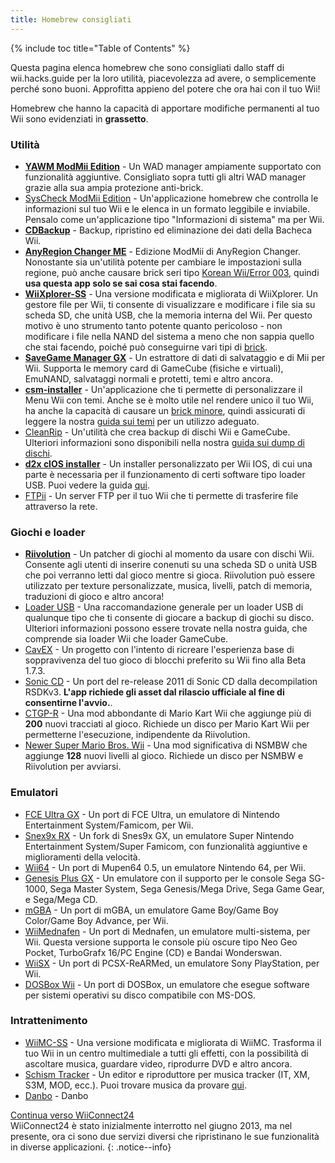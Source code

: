 ```yaml
---
title: Homebrew consigliati
---
```


{% include toc title="Table of Contents" %}

Questa pagina elenca homebrew che sono consigliati dallo staff di wii.hacks.guide per la loro utilità, piacevolezza ad avere, o semplicemente perché sono buoni. Approfitta appieno del potere che ora hai con il tuo Wii!

Homebrew che hanno la capacità di apportare modifiche permanenti al tuo Wii sono evidenziati in **grassetto**.

### Utilità

+ [**YAWM ModMii Edition**](https://oscwii.org/library/app/yawmME) - Un WAD manager ampiamente supportato con funzionalità aggiuntive. Consigliato sopra tutti gli altri WAD manager grazie alla sua ampia protezione anti-brick.
+ [SysCheck ModMii Edition](https://oscwii.org/library/app/SysCheckME) - Un'applicazione homebrew che controlla le informazioni sul tuo Wii e le elenca in un formato leggibile e inviabile. Pensalo come un'applicazione tipo "Informazioni di sistema" ma per Wii.
+ [**CDBackup**](https://oscwii.org/library/app/cdbackup) - Backup, ripristino ed eliminazione dei dati della Bacheca Wii.
+ [**AnyRegion Changer ME**](https://oscwii.org/library/app/ARCME) - Edizione ModMii di AnyRegion Changer. Nonostante sia un'utilità potente per cambiare le impostazioni sulla regione, può anche causare brick seri tipo [Korean Wii/Error 003](bricks#korean-kiierror-003-brick), quindi **usa questa app solo se sai cosa stai facendo**.
+ [**WiiXplorer-SS**](https://oscwii.org/library/app/wiixplorer-ss) - Una versione modificata e migliorata di WiiXplorer. Un gestore file per Wii, ti consente di visualizzare e modificare i file sia su scheda SD, che unità USB, che la memoria interna del Wii. Per questo motivo è uno strumento tanto potente quanto pericoloso - non modificare i file nella NAND del sistema a meno che non sappia quello che stai facendo, poiché può conseguirne vari tipi di [brick](bricks).
+ [**SaveGame Manager GX**](https://oscwii.org/library/app/SaveGame_Manager_GX) - Un estrattore di dati di salvataggio e di Mii per Wii. Supporta le memory card di GameCube (fisiche e virtuali), EmuNAND, salvataggi normali e protetti, temi e altro ancora.
+ [**csm-installer**](https://oscwii.org/library/app/csm-installer) - Un'applicazione che ti permette di personalizzare il Menu Wii con temi. Anche se è molto utile nel rendere unico il tuo Wii, ha anche la capacità di causare un [brick minore](bricks#theme-brick), quindi assicurati di leggere la nostra [guida sui temi](themes) per un utilizzo adeguato.
+ [CleanRip](https://oscwii.org/library/app/CleanRip) - Un'utilità che crea backup di dischi Wii e GameCube. Ulteriori informazioni sono disponibili nella nostra [guida sui dump di dischi](dump-games).
+ [**d2x cIOS installer**](https://oscwii.org/library/app/d2x-cios-installer) - Un installer personalizzato per Wii IOS, di cui una parte è necessaria per il funzionamento di certi software tipo loader USB. Puoi vedere la guida [qui](cios).
+ [FTPii](https://oscwii.org/library/app/ftpii) - Un server FTP per il tuo Wii che ti permette di trasferire file attraverso la rete.



### Giochi e loader

+ [**Riivolution**](https://wiki.hacks.guide/wiki/Wii:Riivolution) - Un patcher di giochi al momento da usare con dischi Wii. Consente agli utenti di inserire conenuti su una scheda SD o unità USB che poi verranno letti dal gioco mentre si gioca. Riivolution può essere utilizzato per texture personalizzate, musica, livelli, patch di memoria, traduzioni di gioco e altro ancora!
+ [Loader USB](wii-loaders) - Una raccomandazione generale per un loader USB di qualunque tipo che ti consente di giocare a backup di giochi su disco. Ulteriori informazioni possono essere trovate nella nostra guida, che comprende sia loader Wii che loader GameCube.
+ [CavEX](https://oscwii.org/library/app/cavex) - Un progetto con l'intento di ricreare l'esperienza base di soppravivenza del tuo gioco di blocchi preferito su Wii fino alla Beta 1.7.3.
+ [Sonic CD](https://oscwii.org/library/app/SonicCDWii) - Un port del re-release 2011 di Sonic CD dalla decompilation RSDKv3. **L'app richiede gli asset dal rilascio ufficiale al fine di consentirne l'avvio.**.
+ [CTGP-R](https://www.chadsoft.co.uk/download/) - Una mod abbondante di Mario Kart Wii che aggiunge più di **200** nuovi tracciati al gioco. Richiede un disco per Mario Kart Wii per permetterne l'esecuzione, indipendente da Riivolution.
+ [Newer Super Mario Bros. Wii](https://newerteam.com/wii/download.html) - Una mod significativa di NSMBW che aggiunge **128** nuovi livelli al gioco. Richiede un disco per NSMBW e Riivolution per avviarsi.



### Emulatori

+ [FCE Ultra GX](https://oscwii.org/library/app/fceugx) - Un port di FCE Ultra, un emulatore di Nintendo Entertainment System/Famicom, per Wii.
+ [Snex9x RX](https://oscwii.org/library/app/Snes9xRX) - Un fork di Snes9x GX, un emulatore Super Nintendo Entertainment System/Super Famicom, con funzionalità aggiuntive e miglioramenti della velocità.
+ [Wii64](https://oscwii.org/library/app/wii64) - Un port di Mupen64 0.5, un emulatore Nintendo 64, per Wii.
+ [Genesis Plus GX](https://oscwii.org/library/app/genplus-gx) - Un emulatore con il supporto per le console Sega SG-1000, Sega Master System, Sega Genesis/Mega Drive, Sega Game Gear, e Sega/Mega CD.
+ [mGBA](https://oscwii.org/library/app/mgba) - Un port di mGBA, un emulatore Game Boy/Game Boy Color/Game Boy Advance, per Wii.
+ [WiiMednafen](https://oscwii.org/library/app/wiimednafen) - Un port di Mednafen, un emulatore multi-sistema, per Wii. Questa versione supporta le console più oscure tipo Neo Geo Pocket, TurboGrafx 16/PC Engine (CD) e Bandai Wonderswan.
+ [WiiSX](https://oscwii.org/library/app/wiiSX) - Un port di PCSX-ReARMed, un emulatore Sony PlayStation, per Wii.
+ [DOSBox Wii](https://oscwii.org/library/app/dosbox-wii) - Un port di DOSBox, un emulatore che esegue software per sistemi operativi su disco compatibile con MS-DOS.

### Intrattenimento

+ [WiiMC-SS](https://oscwii.org/library/app/WiiMC-SS) - Una versione modificata e migliorata di WiiMC. Trasforma il tuo Wii in un centro multimediale a tutti gli effetti, con la possibilità di ascoltare musica, guardare video, riprodurre DVD e altro ancora.
+ [Schism Tracker](https://oscwii.org/library/app/schismtracker) - Un editor e riproduttore per musica tracker (IT, XM, S3M, MOD, ecc.). Puoi trovare musica da provare [qui](https://modarchive.org/).
+ [Danbo](https://oscwii.org/library/app/danbo) - Danbo

[Continua verso WiiConnect24](wiiconnect24)<br> WiiConnect24 è stato inizialmente interrotto nel giugno 2013, ma nel presente, ora ci sono due servizi diversi che ripristinano le sue funzionalità in diverse applicazioni.
{: .notice--info}
